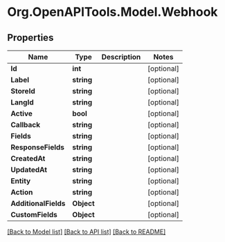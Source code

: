 # Org.OpenAPITools.Model.Webhook

## Properties

Name | Type | Description | Notes
------------ | ------------- | ------------- | -------------
**Id** | **int** |  | [optional] 
**Label** | **string** |  | [optional] 
**StoreId** | **string** |  | [optional] 
**LangId** | **string** |  | [optional] 
**Active** | **bool** |  | [optional] 
**Callback** | **string** |  | [optional] 
**Fields** | **string** |  | [optional] 
**ResponseFields** | **string** |  | [optional] 
**CreatedAt** | **string** |  | [optional] 
**UpdatedAt** | **string** |  | [optional] 
**Entity** | **string** |  | [optional] 
**Action** | **string** |  | [optional] 
**AdditionalFields** | **Object** |  | [optional] 
**CustomFields** | **Object** |  | [optional] 

[[Back to Model list]](../README.md#documentation-for-models) [[Back to API list]](../README.md#documentation-for-api-endpoints) [[Back to README]](../README.md)

